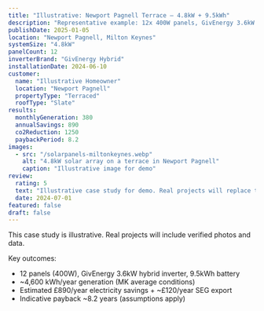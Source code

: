 ```yaml
---
title: "Illustrative: Newport Pagnell Terrace — 4.8kW + 9.5kWh"
description: "Representative example: 12x 400W panels, GivEnergy 3.6kW hybrid inverter, 9.5kWh battery on a Victorian terrace in Newport Pagnell."
publishDate: 2025-01-05
location: "Newport Pagnell, Milton Keynes"
systemSize: "4.8kW"
panelCount: 12
inverterBrand: "GivEnergy Hybrid"
installationDate: 2024-06-10
customer:
  name: "Illustrative Homeowner"
  location: "Newport Pagnell"
  propertyType: "Terraced"
  roofType: "Slate"
results:
  monthlyGeneration: 380
  annualSavings: 890
  co2Reduction: 1250
  paybackPeriod: 8.2
images:
  - src: "/solarpanels-miltonkeynes.webp"
    alt: "4.8kW solar array on a terrace in Newport Pagnell"
    caption: "Illustrative image for demo"
review:
  rating: 5
  text: "Illustrative case study for demo. Real projects will replace this entry."
  date: 2024-07-01
featured: false
draft: false
---
```


This case study is illustrative. Real projects will include verified photos and data.

Key outcomes:

- 12 panels (400W), GivEnergy 3.6kW hybrid inverter, 9.5kWh battery
- ~4,600 kWh/year generation (MK average conditions)
- Estimated £890/year electricity savings + ~£120/year SEG export
- Indicative payback ~8.2 years (assumptions apply)


